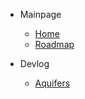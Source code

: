 - Mainpage
    - [Home](README.md)
    - [Roadmap](roadmap.md)

- Devlog
    - [Aquifers](/#/docs/aquifers.md)
